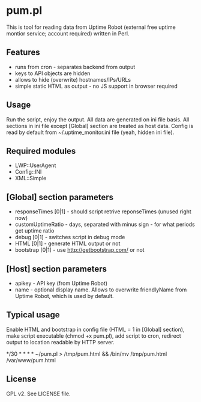 pum.pl
========
This is tool for reading data from Uptime Robot (external free uptime montior service; account required) written in Perl.

Features
----------
* runs from cron - separates backend from output
* keys to API objects are hidden
* allows to hide (overwrite) hostnames/IPs/URLs
* simple static HTML as output - no JS support in browser required

Usage
--------
Run the script, enjoy the output. All data are generated on ini file basis. All sections in ini file except [Global] section are treated as host data.
Config is read by default from ~/.uptime_monitor.ini file (yeah, hidden ini file).

Required modules
-------------------
* LWP::UserAgent
* Config::INI
* XML::Simple
 
[Global] section parameters
-----------------------------
* responseTimes [0|1] - should script retrive reponseTimes (unused right now)
* customUptimeRatio - days, separated with minus sign - for what periods get uptime ratio
* debug [0|1] - switches script in debug mode
* HTML [0|1] - generate HTML output or not
* bootstrap [0|1] - use http://getbootstrap.com/ or not

[Host] section parameters
---------------------------
* apikey - API key (from Uptime Robot)
* name - optional display name. Allows to overwrite friendlyName from Uptime Robot, which is used by default.

Typical usage
-------------------------
Enable HTML and bootstrap in config file (HTML = 1 in [Global] section), make script executable (chmod +x pum.pl), add script to cron, redirect output to location readable by HTTP server.

*/30 * * * * ~/pum.pl > /tmp/pum.html && /bin/mv /tmp/pum.html /var/www/pum.html

License
----------
GPL v2. See LICENSE file.
